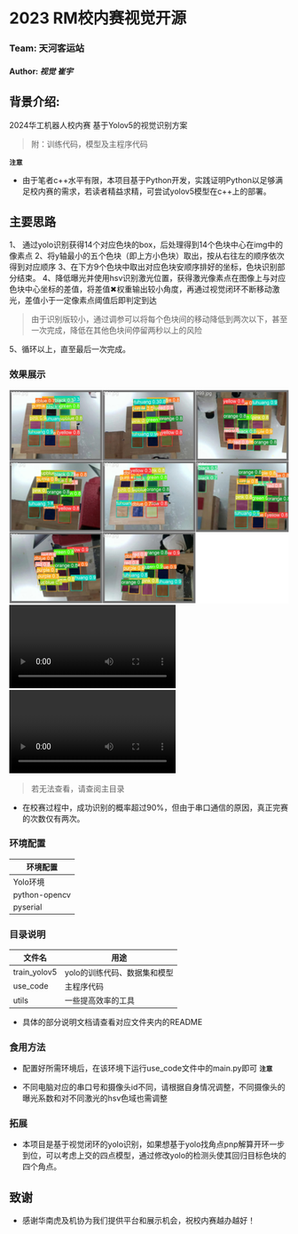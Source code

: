 ﻿
**2023 RM校内赛视觉开源**
=

### **Team: 天河客运站<br>**

#### **Author: *视觉 崔宇***

## 背景介绍:

2024华工机器人校内赛 
基于Yolov5的视觉识别方案
>附：训练代码，模型及主程序代码

**```注意```**

+ 由于笔者c++水平有限，本项目基于Python开发，实践证明Python以足够满足校内赛的需求，若读者精益求精，可尝试yolov5模型在c++上的部署。

##  主要思路
1、 通过yolo识别获得14个对应色块的box，后处理得到14个色块中心在img中的像素点
2、将y轴最小的五个色块（即上方小色块）取出，按从右往左的顺序依次得到对应顺序
3、在下方9个色块中取出对应色块安顺序排好的坐标，色块识别部分结束。
4、降低曝光并使用hsv识别激光位置，获得激光像素点在图像上与对应色块中心坐标的差值，将差值✖权重输出较小角度，再通过视觉闭环不断移动激光，差值小于一定像素点阈值后即判定到达
>由于识别版较小，通过调参可以将每个色块间的移动降低到两次以下，甚至一次完成，降低在其他色块间停留两秒以上的风险

5、循环以上，直至最后一次完成。

### 效果展示
![yolo识别1](./pred.jpg)
![yolo识别2](./现场.mp4)
![yolo识别3](./宿舍测试.mp4)
>若无法查看，请查阅主目录
- 在校赛过程中，成功识别的概率超过90%，但由于串口通信的原因，真正完赛的次数仅有两次。
### 环境配置
| 环境配置 |
| - | 
| Yolo环境 | 
| python-opencv |
| pyserial | 

### 目录说明
| 文件名 | 用途 |
| - | -|
| train_yolov5| yolo的训练代码、数据集和模型|
| use_code |主程序代码|
| utils |一些提高效率的工具|
+ 具体的部分说明文档请查看对应文件夹内的README

### 食用方法
- 配置好所需环境后，在该环境下运行use_code文件中的main.py即可
**```注意```**
+ 不同电脑对应的串口号和摄像头id不同，请根据自身情况调整，不同摄像头的曝光系数和对不同激光的hsv色域也需调整

### 拓展 
+ 本项目是基于视觉闭环的yolo识别，如果想基于yolo找角点pnp解算开环一步到位，可以考虑上交的四点模型，通过修改yolo的检测头使其回归目标色块的四个角点。

## 致谢
+ 感谢华南虎及机协为我们提供平台和展示机会，祝校内赛越办越好！

